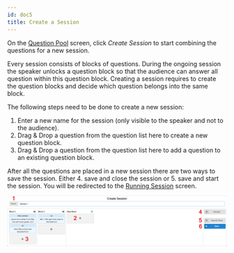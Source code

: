 ```yaml
---
id: doc5
title: Create a Session
---
```


On the [Question Pool](doc4.md) screen, click _Create Session_ to start combining the questions for a new session.

Every session consists of blocks of questions. During the ongoing session the speaker unlocks a question block so that the audience can answer all question within this question block. Creating a session requires to create the question blocks and decide which question belongs into the same block.

The following steps need to be done to create a new session:

1. Enter a new name for the session (only visible to the speaker and not to the audience).
2. Drag & Drop a question from the question list here to create a new question block.
3. Drag & Drop a question from the question list here to add a question to an existing question block.

After all the questions are placed in a new session there are two ways to save the session. Either
4. save and close the session or
5. save and start the session. You will be redirected to the [Running Session](doc7.md) screen.

![Create a Session](assets/create_session.png)
